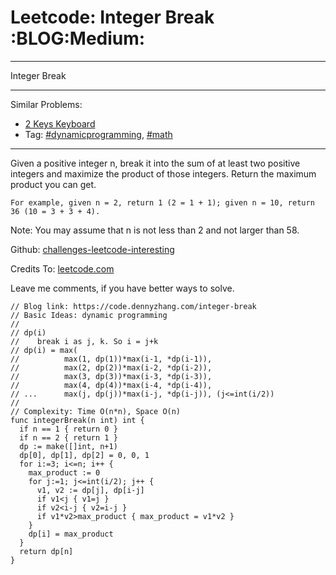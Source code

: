 # Leetcode: Integer Break     :BLOG:Medium:


---

Integer Break  

---

Similar Problems:  
-   [2 Keys Keyboard](https://code.dennyzhang.com/2-keys-keyboard)
-   Tag: [#dynamicprogramming](https://code.dennyzhang.com/tag/dynamicprogramming), [#math](https://code.dennyzhang.com/tag/math)

---

Given a positive integer n, break it into the sum of at least two positive integers and maximize the product of those integers. Return the maximum product you can get.  

    For example, given n = 2, return 1 (2 = 1 + 1); given n = 10, return 36 (10 = 3 + 3 + 4).

Note: You may assume that n is not less than 2 and not larger than 58.  

Github: [challenges-leetcode-interesting](https://github.com/DennyZhang/challenges-leetcode-interesting/tree/master/integer-break)  

Credits To: [leetcode.com](https://leetcode.com/problems/integer-break/description/)  

Leave me comments, if you have better ways to solve.  

    // Blog link: https://code.dennyzhang.com/integer-break
    // Basic Ideas: dynamic programming
    //
    // dp(i)
    //    break i as j, k. So i = j+k
    // dp(i) = max(
    //          max(1, dp(1))*max(i-1, *dp(i-1)),
    //          max(2, dp(2))*max(i-2, *dp(i-2)), 
    //          max(3, dp(3))*max(i-3, *dp(i-3)), 
    //          max(4, dp(4))*max(i-4, *dp(i-4)),
    // ...      max(j, dp(j))*max(i-j, *dp(i-j)), (j<=int(i/2))
    //
    // Complexity: Time O(n*n), Space O(n)
    func integerBreak(n int) int {
      if n == 1 { return 0 }
      if n == 2 { return 1 }
      dp := make([]int, n+1)
      dp[0], dp[1], dp[2] = 0, 0, 1
      for i:=3; i<=n; i++ {
        max_product := 0
        for j:=1; j<=int(i/2); j++ {
          v1, v2 := dp[j], dp[i-j]
          if v1<j { v1=j }
          if v2<i-j { v2=i-j }
          if v1*v2>max_product { max_product = v1*v2 }
        }
        dp[i] = max_product
      }
      return dp[n]
    }